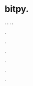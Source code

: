 # bitpy.
.
.
.
.












.






















































.
























.



























.

















































































.































































.





























































